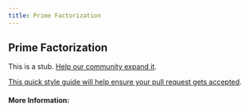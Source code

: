 ```yaml
---
title: Prime Factorization
---
```


## Prime Factorization

This is a stub. [Help our community expand it](https://github.com/freeCodeCamp/guide-articles/tree/master/articles/Math/Number-Theory/Prime-Factorization/index.md).

[This quick style guide will help ensure your pull request gets accepted](https://github.com/freeCodeCamp/guide-articles/blob/master/README.md).

<!-- The article goes here, in GitHub-flavored Markdown. Feel free to add YouTube videos, images, and CodePen/JSBin embeds  -->

#### More Information:
<!-- Please add any articles you think might be helpful to read before writing the article -->


